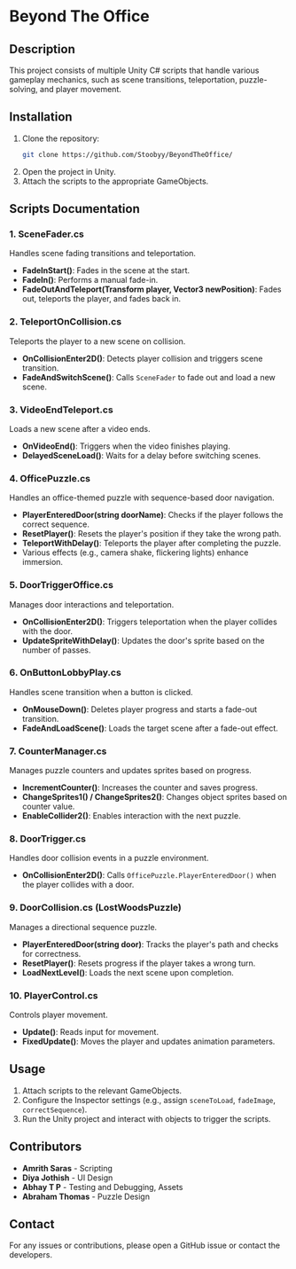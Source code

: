 # Beyond The Office

## Description
This project consists of multiple Unity C# scripts that handle various gameplay mechanics, such as scene transitions, teleportation, puzzle-solving, and player movement.

## Installation
1. Clone the repository:
   ```sh
   git clone https://github.com/Stoobyy/BeyondTheOffice/
   ```
2. Open the project in Unity.
3. Attach the scripts to the appropriate GameObjects.

## Scripts Documentation

### 1. SceneFader.cs
Handles scene fading transitions and teleportation.
- **FadeInStart()**: Fades in the scene at the start.
- **FadeIn()**: Performs a manual fade-in.
- **FadeOutAndTeleport(Transform player, Vector3 newPosition)**: Fades out, teleports the player, and fades back in.

### 2. TeleportOnCollision.cs
Teleports the player to a new scene on collision.
- **OnCollisionEnter2D()**: Detects player collision and triggers scene transition.
- **FadeAndSwitchScene()**: Calls `SceneFader` to fade out and load a new scene.

### 3. VideoEndTeleport.cs
Loads a new scene after a video ends.
- **OnVideoEnd()**: Triggers when the video finishes playing.
- **DelayedSceneLoad()**: Waits for a delay before switching scenes.

### 4. OfficePuzzle.cs
Handles an office-themed puzzle with sequence-based door navigation.
- **PlayerEnteredDoor(string doorName)**: Checks if the player follows the correct sequence.
- **ResetPlayer()**: Resets the player's position if they take the wrong path.
- **TeleportWithDelay()**: Teleports the player after completing the puzzle.
- Various effects (e.g., camera shake, flickering lights) enhance immersion.

### 5. DoorTriggerOffice.cs
Manages door interactions and teleportation.
- **OnCollisionEnter2D()**: Triggers teleportation when the player collides with the door.
- **UpdateSpriteWithDelay()**: Updates the door's sprite based on the number of passes.

### 6. OnButtonLobbyPlay.cs
Handles scene transition when a button is clicked.
- **OnMouseDown()**: Deletes player progress and starts a fade-out transition.
- **FadeAndLoadScene()**: Loads the target scene after a fade-out effect.

### 7. CounterManager.cs
Manages puzzle counters and updates sprites based on progress.
- **IncrementCounter()**: Increases the counter and saves progress.
- **ChangeSprites1() / ChangeSprites2()**: Changes object sprites based on counter value.
- **EnableCollider2()**: Enables interaction with the next puzzle.

### 8. DoorTrigger.cs
Handles door collision events in a puzzle environment.
- **OnCollisionEnter2D()**: Calls `OfficePuzzle.PlayerEnteredDoor()` when the player collides with a door.

### 9. DoorCollision.cs (LostWoodsPuzzle)
Manages a directional sequence puzzle.
- **PlayerEnteredDoor(string door)**: Tracks the player's path and checks for correctness.
- **ResetPlayer()**: Resets progress if the player takes a wrong turn.
- **LoadNextLevel()**: Loads the next scene upon completion.

### 10. PlayerControl.cs
Controls player movement.
- **Update()**: Reads input for movement.
- **FixedUpdate()**: Moves the player and updates animation parameters.

## Usage
1. Attach scripts to the relevant GameObjects.
2. Configure the Inspector settings (e.g., assign `sceneToLoad`, `fadeImage`, `correctSequence`).
3. Run the Unity project and interact with objects to trigger the scripts.

## Contributors
- **Amrith Saras** - Scripting
- **Diya Jothish** - UI Design
- **Abhay T P** - Testing and Debugging, Assets
- **Abraham Thomas** - Puzzle Design

## Contact
For any issues or contributions, please open a GitHub issue or contact the developers.


